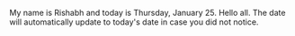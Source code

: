 My name is Rishabh and today is Thursday, January 25. Hello all. The date will automatically update to today's date in case you did not notice.
